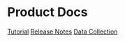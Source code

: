 <!-- _coverpage.md -->

# Product Docs

[Tutorial](/en-us/product_getting_started/overview.md)
[Release Notes](/en-us/product_getting_started/release_notes.md)
[Data Collection](/en-us/collection/)